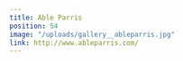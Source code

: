 ```yaml
---
title: Able Parris
position: 54
image: "/uploads/gallery__ableparris.jpg"
link: http://www.ableparris.com/
---
```


